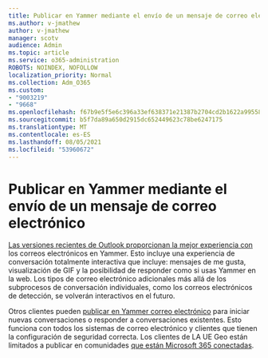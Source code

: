 ```yaml
---
title: Publicar en Yammer mediante el envío de un mensaje de correo electrónico
ms.author: v-jmathew
author: v-jmathew
manager: scotv
audience: Admin
ms.topic: article
ms.service: o365-administration
ROBOTS: NOINDEX, NOFOLLOW
localization_priority: Normal
ms.collection: Adm_O365
ms.custom:
- "9003219"
- "9668"
ms.openlocfilehash: f67b9e5f5e6c396a33ef638371e21387b2704cd2b1622a9955853b46bdb702b6
ms.sourcegitcommit: b5f7da89a650d2915dc652449623c78be6247175
ms.translationtype: MT
ms.contentlocale: es-ES
ms.lasthandoff: 08/05/2021
ms.locfileid: "53960672"
---
```

# <a name="post-to-yammer-by-sending-an-email-message"></a>Publicar en Yammer mediante el envío de un mensaje de correo electrónico

[Las versiones recientes de Outlook proporcionan la mejor experiencia con](https://support.microsoft.com/office/work-with-yammer-from-outlook-fd695485-225b-410f-b24a-17f971b46b25) los correos electrónicos en Yammer. Esto incluye una experiencia de conversación totalmente interactiva que incluye: mensajes de me gusta, visualización de GIF y la posibilidad de responder como si usas Yammer en la web. Los tipos de correo electrónico adicionales más allá de los subprocesos de conversación individuales, como los correos electrónicos de detección, se volverán interactivos en el futuro.

Otros clientes pueden [publicar en Yammer correo electrónico](https://support.microsoft.com/office/new-yammer-post-to-yammer-by-sending-an-email-message-830e6825-56f6-4169-a6b9-1b3ca0cdad4d) para iniciar nuevas conversaciones o responder a conversaciones existentes. Esto funciona con todos los sistemas de correo electrónico y clientes que tienen la configuración de seguridad correcta. Los clientes de LA UE Geo están limitados a publicar en comunidades [que están Microsoft 365 conectadas](https://docs.microsoft.com/yammer/manage-yammer-groups/yammer-and-office-365-groups).
